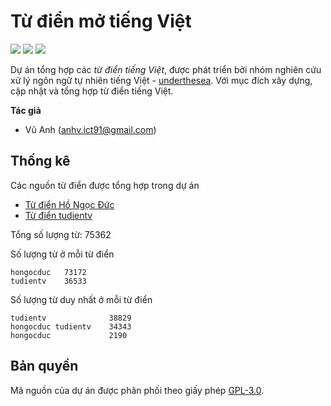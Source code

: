 # Từ điển mở tiếng Việt

![](https://img.shields.io/badge/made%20with-%E2%9D%A4-red.svg)
![](https://img.shields.io/badge/opensource-vietnamese-blue.svg)
![](https://img.shields.io/badge/build-passing-green.svg)

Dự án tổng hợp các *từ điển tiếng Việt*, được phát triển bởi nhóm nghiên cứu xử lý ngôn ngữ tự nhiên tiếng Việt - [underthesea](https://github.com/undertheseanlp). Với mục đích xây dựng, cập nhật và tổng hợp từ điển tiếng Việt.

**Tác giả** 

* Vũ Anh ([anhv.ict91@gmail.com](anhv.ict91@gmail.com))

## Thống kê 

Các nguồn từ điển được tổng hợp trong dự án 

* [Từ điển Hồ Ngọc Đức](https://github.com/undertheseanlp/dictionary/tree/hongocduc)
* [Từ điển tudientv](https://github.com/undertheseanlp/dictionary/tree/tudientv)

Tổng số lượng từ: 75362

Số lượng từ ở mỗi từ điển

```
hongocduc   73172
tudientv    36533 
```

Số lượng từ duy nhất ở mỗi từ điển 

```     
tudientv              38829
hongocduc tudientv    34343
hongocduc             2190 
```

## Bản quyền

Mã nguồn của dự án được phân phối theo giấy phép [GPL-3.0](LICENSE.txt).